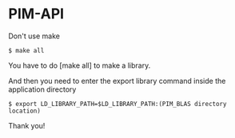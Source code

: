 # PIM-API

Don't use make

	$ make all

You have to do [make all] to make a library.

And then you need to enter the export library command inside the application directory

	$ export LD_LIBRARY_PATH=$LD_LIBRARY_PATH:(PIM_BLAS directory location)

Thank you!
